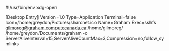 #!/usr/bin/env xdg-open

[Desktop Entry]
Version=1.0
Type=Application
Terminal=false
Icon=/home/greydon/Pictures/sharcnet.ico
Name=Graham
Exec=sshfs gilmoreg@graham.computecanada.ca:/home/gilmoreg/ /home/greydon/Documents/graham -o ServerAliveInterval=15,ServerAliveCountMax=3,Compression=no,follow_symlinks